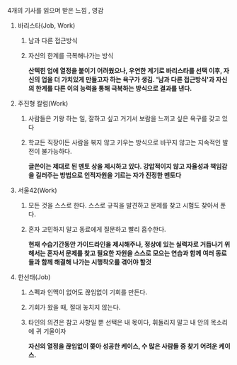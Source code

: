 4개의 기사를 읽으며 받은 느낌 , 영감



1. 바리스타(Job, Work)

   1. 남과 다른 접근방식

   2. 자신의 한계를 극복해나가는 방식

      **산텍힌 업에 열정을 붙이기 어려웠으나, 우연한 계기로 바리스타를 선택
       이후, 자신의 업을 더 가치있게 만들고자 하는 욕구가 생김. '남과 다른 접근방식'과 자신의 한계를 다른 이의 능력을 통해 극복하는 방식으로 결과를 낸다.**

2. 주진형 칼럼(Work)

   1. 사람들은 기왕 하는 일, 잘하고 싶고 거기서 보람을 느끼고 싶은 욕구를 갖고 있다

   2. 학교든 직장이든 사람을 볶지 않고 키우는 방식으로 바꾸지 않고는 지속적인 발전이 불가능하다.

      **글쓴이는 제대로 된 멘토 상을 제시하고 있다. 강압적이지 않고 자율성과 책임감을 길러주는 방법으로 인적자원을 기르는 자가 진정한 멘토다**

3. 서울42(Work)

   1. 모든 것을 스스로 한다. 스스로 규칙을 발견하고 문제를 찾고 시험도 찾아서 푼다. 

   2. 혼자 고민하지 말고 동료에게 질문하고 빨리 흡수한다.

      **현재 수습기간동안 가이드라인을 제시해주나, 정상에 있는 실력자로 거듭나기 위해서는 혼자서 문제를 찾고 필요한 자원을 스스로 모으는 연습과 함께 여러 동료들과 함께 해결해 나가는 시행착오를 겪어야 할것**

4. 한선태(Job)

   1. 스펙과 인맥이 없어도 끊임없이 기회를 만든다.

   2. 기회가 왔을 때, 절대 놓치지 않는다.

   3. 타인의 의견은 참고 사항일 뿐 선택은 내 몫이다, 휘둘리지 말고 내 안의 목소리에 귀 기울이자

      **자신의 열정을 끊임없이 쫒아 성공한 케이스, 수 많은 사람들 중 찾기 어려운 케이스.**  

